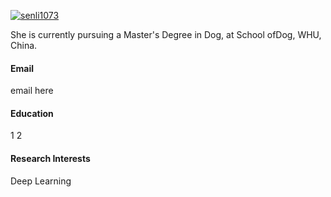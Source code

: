 

[![senli1073](https://img.shields.io/badge/senli1073-github-blue?logo=github)](https://github.com/senli1073)

She is currently pursuing a Master's Degree in Dog, at School ofDog, WHU, China.

#### Email
email here

#### Education
1
2

#### Research Interests
Deep Learning

